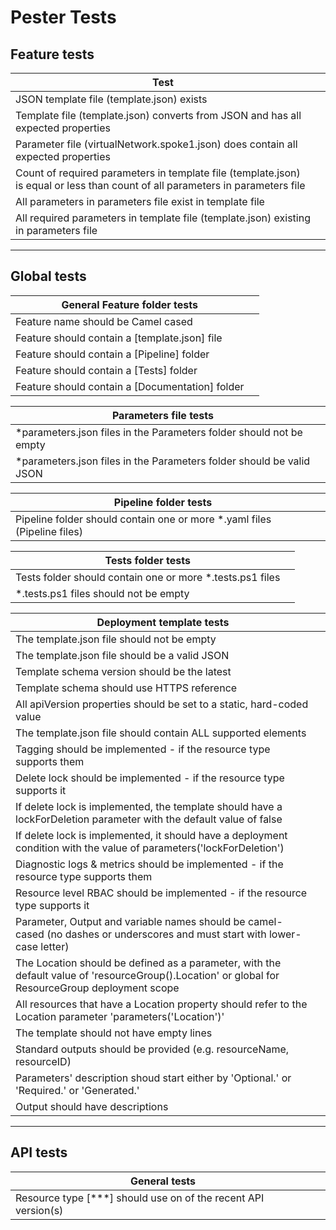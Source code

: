 # Pester Tests

## Feature tests

| Test                                                                                                                           | |
|--------------------------------------------------------------------------------------------------------------------------------|-|
| JSON template file (template.json) exists                                                                                      | |
| Template file (template.json) converts from JSON and has all expected properties                                               | |
| Parameter file (virtualNetwork.spoke1.json)  does contain all expected properties                                              | |
| Count of required parameters in template file (template.json) is equal or less than count of all parameters in parameters file | |
| All parameters in parameters file exist in template file                                                                       | |
| All required parameters in template file (template.json) existing in parameters file                                           | |

---

## Global tests

| General Feature folder tests                       | |
|---------------------------------------------------|-|
| Feature name should be Camel cased                | |
| Feature should contain a [template.json] file     | |
| Feature should contain a [Pipeline] folder         | |
| Feature should contain a [Tests] folder            | |
| Feature should contain a [Documentation] folder    | |

| Parameters file tests                                                  | |
|------------------------------------------------------------------------|-|
| *parameters.json files in the Parameters folder should not be empty    | |
| *parameters.json files in the Parameters folder should be valid JSON   | |

| Pipeline folder tests                                                      | |
|----------------------------------------------------------------------------|-|
| Pipeline folder should contain one or more *.yaml files (Pipeline files)   | |

| Tests folder tests                                           | |
|--------------------------------------------------------------|-|
| Tests folder should contain one or more *.tests.ps1 files    | |
| *.tests.ps1 files should not be empty                        | |

| Deployment template tests                                                                                                                        | |
|--------------------------------------------------------------------------------------------------------------------------------------------------|-|
| The template.json file should not be empty                                                                                                       | |
| The template.json file should be a valid JSON                                                                                                    | |
| Template schema version should be the latest                                                                                                     | |
| Template schema should use HTTPS reference                                                                                                       | |
| All apiVersion properties should be set to a static, hard-coded value                                                                            | |
| The template.json file should contain ALL supported elements                                                                                     | |
| Tagging should be implemented - if the resource type supports them                                                                               | |
| Delete lock should be implemented - if the resource type supports it                                                                             | |
| If delete lock is implemented, the template should have a lockForDeletion parameter with the default value of false                              | |
| If delete lock is implemented, it should have a deployment condition with the value of parameters('lockForDeletion')                             | |
| Diagnostic logs & metrics should be implemented - if the resource type supports them                                                             | |
| Resource level RBAC should be implemented - if the resource type supports it                                                                     | |
| Parameter, Output and variable names should be camel-cased (no dashes or underscores and must start with lower-case letter)                      | |
| The Location should be defined as a parameter, with the default value of 'resourceGroup().Location' or global for ResourceGroup deployment scope | |
| All resources that have a Location property should refer to the Location parameter 'parameters('Location')'                                      | |
| The template should not have empty lines                                                                                                         | |
| Standard outputs should be provided (e.g. resourceName, resourceID)                                                                              | |
| Parameters' description shoud start either by 'Optional.' or 'Required.' or 'Generated.'                                                         | |
| Output should have descriptions                                                                                                                  | |

---

## API tests

| General tests                                                      | |
|--------------------------------------------------------------------|-|
| Resource type [***] should use on of the recent API version(s)     | |